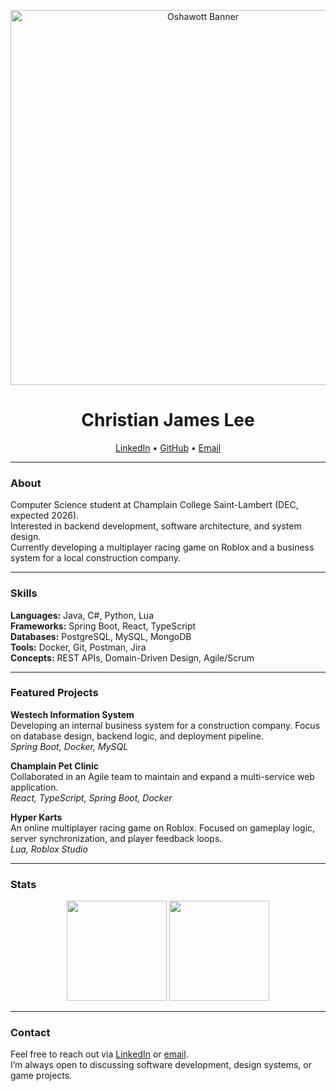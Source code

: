 <!-- Banner -->
<p align="center">
  <img src="https://media.tenor.com/EApsY0ZsMgQAAAAM/oshawott.gif" width="600" alt="Oshawott Banner"/>
</p>

<h1 align="center">Christian James Lee</h1>
<p align="center">
  <a href="https://linkedin.com/in/christian-james-lee-6864222b5">LinkedIn</a> •
  <a href="https://github.com/christianJames24">GitHub</a> •
  <a href="mailto:christianvehicle@gmail.com">Email</a>
</p>

---

### About
Computer Science student at Champlain College Saint-Lambert (DEC, expected 2026).  
Interested in backend development, software architecture, and system design.  
Currently developing a multiplayer racing game on Roblox and a business system for a local construction company.

---

### Skills
**Languages:** Java, C#, Python, Lua  
**Frameworks:** Spring Boot, React, TypeScript  
**Databases:** PostgreSQL, MySQL, MongoDB  
**Tools:** Docker, Git, Postman, Jira  
**Concepts:** REST APIs, Domain-Driven Design, Agile/Scrum

---

### Featured Projects
**Westech Information System**  
Developing an internal business system for a construction company. Focus on database design, backend logic, and deployment pipeline.  
*Spring Boot, Docker, MySQL*

**Champlain Pet Clinic**  
Collaborated in an Agile team to maintain and expand a multi-service web application.  
*React, TypeScript, Spring Boot, Docker*

**Hyper Karts**  
An online multiplayer racing game on Roblox. Focused on gameplay logic, server synchronization, and player feedback loops.  
*Lua, Roblox Studio*

---

### Stats
<p align="center">
  <img src="https://github-readme-stats.vercel.app/api?username=christianJames24&show_icons=true&theme=transparent" height="160"/>
  <img src="https://github-readme-stats.vercel.app/api/top-langs/?username=christianJames24&layout=compact&theme=transparent" height="160"/>
</p>

---

### Contact
Feel free to reach out via [LinkedIn](https://linkedin.com/in/christian-james-lee-6864222b5) or [email](mailto:christianvehicle@gmail.com).  
I’m always open to discussing software development, design systems, or game projects.
